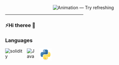 

<p align="center"> <img src="https://raw.githubusercontent.com/mayhemantt/mayhemantt/Update/svg/Bottom.svg" alt="Animation — Try refreshing" /> </p>

<hr style="width:50%;text-align:left;margin-left:0">

### ⚡Hi theree 👋

### Languages
<!--- Solidity --->
<img align="left" src="https://docs.soliditylang.org/en/v0.8.17/_static/logo.svg" alt="solidity" width="60" height="60" style="padding-right:10px;"/>
<a href="https://docs.soliditylang.org" target="_blank" rel="noreferrer">
<!--- Python --->
<img src="https://raw.githubusercontent.com/devicons/devicon/master/icons/python/python-original.svg" alt="python" width="40" height="40"/>
<a href="https://www.python.org" target="_blank" rel="noreferrer">
<!--- JavaScript --->

<!--- TypeScript --->

<!--- Java --->
<img align="left" src="https://cdn.jsdelivr.net/gh/devicons/devicon/icons/java/java-original.svg" alt="Java" width="30px" style="padding-right:10px;"/>
<!--- MQL5 --->

<!--- HTML --->

<!--- CSS --->

<!--- Shell --->

<!--
**Neftyr/Neftyr** is a ✨ _special_ ✨ repository because its `README.md` (this file) appears on your GitHub profile.

Here are some ideas to get you started:

- 🔭 I’m currently working on ...
- 🌱 I’m currently learning ...
- 👯 I’m looking to collaborate on ...
- 🤔 I’m looking for help with ...
- 💬 Ask me about ...
- 📫 How to reach me: ...
- 😄 Pronouns: ...
- ⚡ Fun fact: ...
-->
